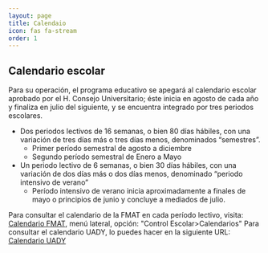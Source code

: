 ```yaml
---
layout: page
title: Calendaio
icon: fas fa-stream
order: 1
---
```


## Calendario escolar

Para su operación, el programa educativo se apegará al calendario escolar aprobado por el H. Consejo Universitario; éste inicia en agosto de cada año y finaliza en julio del siguiente, y se encuentra integrado por tres periodos escolares.

- Dos periodos lectivos de 16 semanas, o bien 80 días hábiles, con una variación de tres días más o tres días menos, denominados “semestres”.
  - Primer período semestral de agosto a diciembre
  - Segundo período semestral de Enero a Mayo
- Un periodo lectivo de 6 semanas, o bien 30 días hábiles, con una variación de dos días más o dos días menos, denominado “periodo intensivo de verano”
  - Período intensivo de verano inicia aproximadamente a finales de mayo o principios de junio y concluye a mediados de julio.

Para consultar el calendario de la FMAT en cada período lectivo, visita: [Calendario FMAT](https://www.matematicas.uady.mx/), menú lateral, opción: "Control Escolar>Calendarios"
Para consultar el calendario UADY, lo puedes hacer en la siguiente URL: [Calendario UADY](https://uady.mx/calendario)
